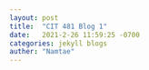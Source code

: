 ```yaml
---
layout: post
title:  "CIT 481 Blog 1"
date:   2021-2-26 11:59:25 -0700
categories: jekyll blogs
auther: "Namtae"
---
```





